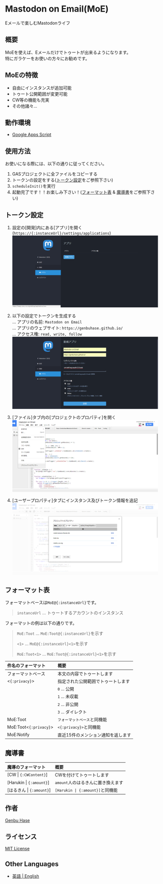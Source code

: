 # Mastodon on Email(MoE)
Eメールで楽しむMastodonライフ


## 概要
MoEを使えば、Eメールだけでトゥートが出来るようになります。<br />
特にガラケーをお使いの方々にお勧めです。


## MoEの特徴
* 自由にインスタンスが追加可能
* トゥート公開範囲が変更可能
* CW等の機能も充実
* その他諸々...


## 動作環境
* [Google Apps Script](https://www.google.com/script/start/)


## 使用方法
お使いになる際には、以下の通りに従ってください。
1.	GASプロジェクトに全ファイルをコピーする
2.	トークンの設定をする([トークン設定](#トークン設定)をご参照下さい)
3.	`scheduleInit()`を実行
4.	起動完了です！！お楽しみ下さい！([フォーマット表](#フォーマット表) & [魔導書](#魔導書)をご参照下さい)


## トークン設定
1.	設定の[開発]内にある[アプリ]を開く(`https://{:instanceUrl}/settings/applications`)<br />
	![アプリケーション設定](images/001.png)

2.	以下の設定でトークンを生成する<br />
	... アプリの名前: `Mastodon on Email`<br />
	... アプリのウェブサイト: `https://genbuhase.github.io/`<br />
	... アクセス権: `read, write, follow`<br />
	![トークン設定](images/002.png)

3.	[ファイル]タブ内の[プロジェクトのプロパティ]を開く<br />
	![プロジェクトのプロパティ](images/003.png)

4.	[ユーザープロパティ]タブにインスタンス及びトークン情報を追記<br />
	![ユーザープロパティ](images/004.png)


## フォーマット表
フォーマットベースは`MoE@{:instanceUrl}`です。
> `instanceUrl` ... トゥートするアカウントのインスタンス

フォーマットの例は以下の通りです。
> `MoE:Toot` ... `MoE:Toot@{:instanceUrl}`を示す
> 
> `<1>` ... `MoE@{:instanceUrl}<1>`を示す
> 
> `MoE:Toot<1>` ... `MoE:Toot@{:instanceUrl}<1>`を示す

| 件名のフォーマット | 概要 |
|:----------|:----------|
| フォーマットベース | 本文の内容でトゥートします |
| <`{:privacy}`> | 指定された公開範囲でトゥートします |
|| `0` ... 公開 |
|| `1` ... 未収載 |
|| `2` ... 非公開 |
|| `3` ... ダイレクト |
| MoE:Toot | `フォーマットベース`と同機能 |
| MoE:Toot<`{:privacy}`> | `<{:privacy}>`と同機能 |
| MoE:Notify | 直近15件のメンション通知を返します |


## 魔導書
| 魔導のフォーマット | 概要 |
|:----------|:----------|
| [CW \| `{:CWContent}`] | CWを付けてトゥートします |
| [Harukin \| `{:amount}`] | `amount`人のはるきんに置き換えます |
| [はるきん \| `{:amount}`] | `[Harukin \| {:amount}]`と同機能 |


## 作者
[Genbu Hase](https://github.com/GenbuHase)


## ライセンス
[MIT License](https://github.com/GenbuHase/MastodonOnEmail/blob/master/LICENSE)


## Other Languages
* [英語 | English](https://github.com/GenbuHase/MastodonOnEmail/blob/master/README.md)